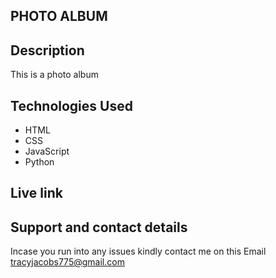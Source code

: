 ## PHOTO ALBUM
## Description
This is a photo album

## Technologies Used
* HTML
* CSS
* JavaScript
* Python

## Live link


## Support and contact details
Incase you run into any issues kindly contact me on this Email tracyjacobs775@gmail.com

